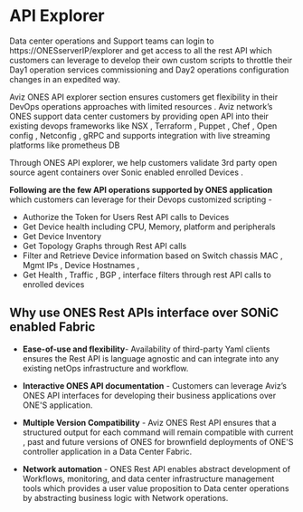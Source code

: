 # API Explorer 

Data center operations and Support teams can login to https://ONESserverIP/explorer and get access to all the rest API which customers can leverage to develop their own custom scripts to throttle their Day1 operation services commissioning  and Day2 operations configuration changes  in an expedited way.  

Aviz ONES API explorer section ensures customers get flexibility in their DevOps operations approaches with limited resources . Aviz network’s ONES support data center customers by providing open API into their existing devops frameworks like NSX , Terraform , Puppet , Chef , Open config , Netconfig , gRPC and supports integration with live streaming platforms like prometheus DB 

Through ONES API explorer,  we help customers validate 3rd party open source agent containers over Sonic enabled enrolled Devices .


**Following are the few  API operations supported by ONES application** which customers can leverage for their Devops customized scripting -


- Authorize the Token for Users Rest API calls to Devices
- Get Device health including CPU, Memory, platform and peripherals
- Get Device Inventory 
- Get Topology Graphs through Rest API calls
- Filter and Retrieve Device information based on Switch chassis MAC , Mgmt IPs , Device Hostnames , 
- Get Health , Traffic , BGP , interface filters through rest API calls to enrolled devices

 
## Why use ONES Rest APIs interface over SONiC enabled Fabric

- **Ease-of-use and flexibility**- Availability of third-party Yaml  clients ensures  the  Rest API is language agnostic and can integrate into any existing netOps infrastructure and workflow. 

- **Interactive ONES API documentation** -  Customers can leverage Aviz’s ONES API interfaces  for developing their business  applications over ONE'S application.

- **Multiple Version Compatibility**  - Aviz ONES Rest API  ensures that a structured output for each command will remain compatible with current , past and  future versions of ONES for brownfield deployments of ONE'S controller application in a Data Center  Fabric.

- **Network  automation** - ONES Rest API  enables abstract development of Workflows, monitoring, and data center infrastructure management tools which provides a user value  proposition to Data center operations by abstracting business logic with Network operations.
